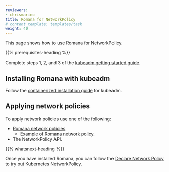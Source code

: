 ```yaml
---
reviewers:
- chrismarino
title: Romana for NetworkPolicy
# content_template: templates/task
weight: 40
---
```


<!-- overview -->

This page shows how to use Romana for NetworkPolicy.



{{% prerequisites-heading %}}


Complete steps 1, 2, and 3 of the [kubeadm getting started guide](/docs/getting-started-guides/kubeadm/).



<!-- steps -->

## Installing Romana with kubeadm

Follow the [containerized installation guide](https://github.com/romana/romana/tree/master/containerize) for kubeadm.

## Applying network policies

To apply network policies use one of the following:

* [Romana network policies](https://github.com/romana/romana/wiki/Romana-policies).
    * [Example of Romana network policy](https://github.com/romana/core/blob/master/doc/policy.md).
* The NetworkPolicy API.



{{% whatsnext-heading %}}


Once you have installed Romana, you can follow the [Declare Network Policy](/docs/tasks/administer-cluster/declare-network-policy/) to try out Kubernetes NetworkPolicy.




